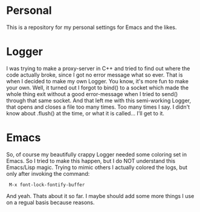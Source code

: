 # Personal
This is a repository for my personal settings for Emacs and the likes.

# Logger
I was trying to make a proxy-server in C++ and tried to find out where the code actually broke, since I got no error message what so ever. That is when I decided to make my own Logger. You know, it's more fun to make your own. Well, it turned out I forgot to bind() to a socket which made the whole thing exit without a good error-message when I tried to send() through that same socket. And that left me with this semi-working Logger, that opens and closes a file too many times. Too many times I say. I didn't know about .flush() at the time, or what it is called... I'll get to it.

# Emacs
So, of course my beautifully crappy Logger needed some coloring set in Emacs. So I tried to make this happen, but I do NOT understand this Emacs/Lisp magic. Trying to mimic others I actually colored the logs, but only after invoking the command:

     M-x font-lock-fontify-buffer

And yeah. Thats about it so far. I maybe should add some more things I use on a regual basis because reasons.
